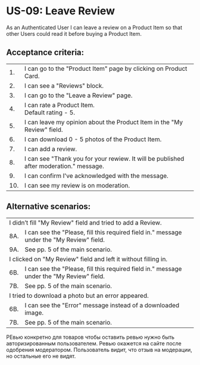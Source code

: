 # US-09:  Leave Review
As an Authenticated User I can leave a review on a Product Item so that other Users could read it before buying a Product Item.

## **Acceptance criteria:**

<table>
    <tr>
        <td>1.</td>
        <td>I can go to the "Product Item" page by clicking on Product Card.</td>
    </tr>
    <tr>
        <td>2.</td>
        <td>I can see a "Reviews" block.</td>
    </tr>
    <tr>
        <td>3.</td>
        <td>I can go to the "Leave a Review" page.</td>
    </tr>
    <tr>
        <td>4.</td>
        <td>I can rate a Product Item.<br>
            Default rating - 5.</td>
    </tr>
    <tr>
        <td>5.</td>
        <td>I can leave my opinion about the Product Item in the "My Review" field.
    </tr>
    <tr>
        <td>6.</td>
        <td>I can download 0 - 5 photos of the Product Item.
    </tr>
        <tr>
        <td>7.</td>
        <td>I can add a review.</td>
    </tr>
    <tr>
        <td>8.</td>
        <td>I can see "Thank you for your rewiew. It will be published after moderation." message.</td>
    </tr>
    <tr>
        <td>9.</td>
        <td>I can confirm I've acknowledged with the message.</td>
    </tr>
    <tr>
        <td>10.</td>
        <td>I can see my review is on moderation.</td>
    </tr>
</table>

## **Alternative scenarios:**

<table>
    <tr>
        <td colspan="2">I didn’t fill "My Review" field and tried to add a Review.</td>
    </tr>
    <tr>
        <td>8A.</td>
        <td>I can see the "Please, fill this required field in." message under the "My Review" field.</td>
    </tr>
    <tr>
        <td>9A.</td>
        <td>See pp. 5 of the main scenario.</td>
    </tr>
    <tr>
        <td colspan="2">I clicked on "My Review" field and left it without filling in.</td>
    </tr>
    <tr>
        <td>6B.</td>
        <td>I can see the "Please, fill this required field in." message under the "My Review" field.</td>
    </tr>
    <tr>
        <td>7B.</td>
        <td>See pp. 5 of the main scenario.</td>
    </tr>
    <tr>
        <td colspan="2">I tried to download a photo but an error appeared.</td>
    </tr>
    <tr>
        <td>6B.</td>
        <td>I can see the "Error" message instead of a downloaded image.</td>
    </tr>
    <tr>
        <td>7B.</td>
        <td>See pp. 5 of the main scenario.</td>
    </tr>

</table>

РЕвью конкретно для товаров чтобы оставить ревью нужно быть авторизированным пользователем. Ревью окажется на сайте после одобрения модератором. Пользователь видит, что отзыв на модерации, но  остальные его не видят.

